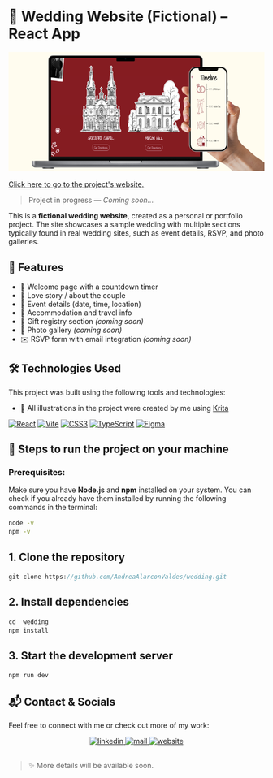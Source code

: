 # 💍 Wedding Website (Fictional) – React App

<a href="https://andreaalarconvaldes.github.io/wedding/" target="_blank">
<img src="/public/wedding-mockup.png" alt=website  />
</a>

[Click here to go to the project's website.](https://andreaalarconvaldes.github.io/wedding/)

> Project in progress — *Coming soon...*

This is a **fictional wedding website**, created as a personal or portfolio project. The site showcases a sample wedding with multiple sections typically found in real wedding sites, such as event details, RSVP, and photo galleries.

## 🌟 Features

- 🎉 Welcome page with a countdown timer
- 💑 Love story / about the couple
- 📍 Event details (date, time, location)
- 🏨 Accommodation and travel info
- 🎁 Gift registry section *(coming soon)* 
- 📸 Photo gallery *(coming soon)* 
- ✉️ RSVP form with email integration *(coming soon)* 

## 🛠 Technologies Used

This project was built using the following tools and technologies:

- 🎨 All illustrations in the project were created by me using [Krita](https://krita.org/)

<p align="start">
<a href="https://reactjs.org/" target="_blank" rel="noreferrer"><img src="https://raw.githubusercontent.com/danielcranney/readme-generator/main/public/icons/skills/react-colored.svg" width="36" height="36" alt="React" /></a> 
<a href="https://vitejs.dev/" target="_blank" rel="noreferrer"><img src="https://raw.githubusercontent.com/danielcranney/readme-generator/main/public/icons/skills/vite-colored.svg" width="36" height="36" alt="Vite" /></a>
<a href="https://www.w3.org/TR/CSS/#css" target="_blank" rel="noreferrer"><img src="https://raw.githubusercontent.com/danielcranney/readme-generator/main/public/icons/skills/css3-colored.svg" width="36" height="36" alt="CSS3" /></a>
<a href="https://www.typescriptlang.org/" target="_blank" rel="noreferrer"><img src="https://raw.githubusercontent.com/danielcranney/readme-generator/main/public/icons/skills/typescript-colored.svg" width="36" height="36" alt="TypeScript" /></a>
<a href="https://www.figma.com/" target="_blank" rel="noreferrer"><img src="https://raw.githubusercontent.com/danielcranney/readme-generator/main/public/icons/skills/figma-colored.svg" width="36" height="36" alt="Figma" /></a>
</P>

## 🚀 Steps to run the project on your machine

### Prerequisites:

Make sure you have **Node.js** and **npm** installed on your system. You can check if you already have them installed by running the following commands in the terminal:


```bash
node -v
npm -v
```
## 1. Clone the repository

```js
git clone https://github.com/AndreaAlarconValdes/wedding.git
```

## 2. Install dependencies

```js
cd  wedding 
npm install
```

## 3. Start the development server

```js
npm run dev
```

## 📬 Contact & Socials
Feel free to connect with me or check out more of my work:

<div align="center">
<a href="https://www.linkedin.com/in/andreaalarconvaldes" target="_blank">
<img src="https://img.shields.io/badge/linkedin-%231E77B5.svg?&style=for-the-badge&logo=linkedin&logoColor=white" alt=linkedin  />
</a>
<a href="mailto:alarconvaldes.a@gmail.com" target="_blank">
<img src="https://img.shields.io/badge/email-%23BB001B.svg?&style=for-the-badge&logo=gmail&logoColor=white" alt=mail  />
</a>
<a href="https://andreaalarconvaldes.github.io/portfolio-andrea/" target="_blank">
<img src="https://img.shields.io/badge/Website-%23707070.svg?&style=for-the-badge&logo=google-cloud&logoColor=white" alt=website  />
</a>
</div>
</br>

> ✨ More details will be available soon.
